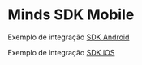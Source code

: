 
# Minds SDK Mobile


Exemplo de integração [SDK Android](/android)


Exemplo de integração [SDK iOS](/ios)
